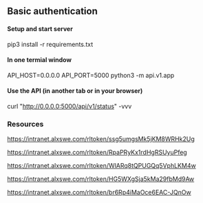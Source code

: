 ## Basic authentication

#### Setup and start server

pip3 install -r requirements.txt

#### In one termial window

API_HOST=0.0.0.0 API_PORT=5000 python3 -m api.v1.app

#### Use the API (in another tab or in your browser)
curl "http://0.0.0.0:5000/api/v1/status" -vvv

### Resources
https://intranet.alxswe.com/rltoken/ssg5umgsMk5jKM8WRHk2Ug

https://intranet.alxswe.com/rltoken/RpaPRyKx1rdHgRSUyuPfeg

https://intranet.alxswe.com/rltoken/WlARq8tQPUGQq5VphLKM4w

https://intranet.alxswe.com/rltoken/HG5WXgSja5kMa29fbMd9Aw

https://intranet.alxswe.com/rltoken/br6Rp4iMaOce6EAC-JQnOw